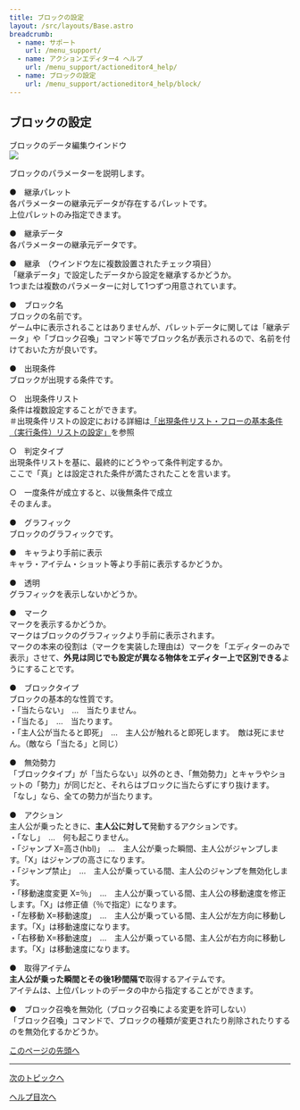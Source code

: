 ```yaml
---
title: ブロックの設定
layout: /src/layouts/Base.astro
breadcrumb:
  - name: サポート
    url: /menu_support/
  - name: アクションエディター4 ヘルプ
    url: /menu_support/actioneditor4_help/
  - name: ブロックの設定
    url: /menu_support/actioneditor4_help/block/
---
```


<a name="TOP"></a>

## ブロックの設定

ブロックのデータ編集ウインドウ  
![](/menu_support/actioneditor4_help/block/Block.jpg)  
  

ブロックのパラメーターを説明します。

●　継承パレット  
各パラメーターの継承元データが存在するパレットです。  
上位パレットのみ指定できます。  
  
●　継承データ  
各パラメーターの継承元データです。  
  
●　継承　（ウインドウ左に複数設置されたチェック項目）  
「継承データ」で設定したデータから設定を継承するかどうか。  
1つまたは複数のパラメーターに対して1つずつ用意されています。  
  
●　ブロック名  
ブロックの名前です。  
ゲーム中に表示されることはありませんが、パレットデータに関しては「継承データ」や「ブロック召喚」コマンド等でブロック名が表示されるので、名前を付けておいた方が良いです。  
  
●　出現条件  
ブロックが出現する条件です。  
  
○　出現条件リスト  
条件は複数設定することができます。  
＃出現条件リストの設定における詳細は[「出現条件リスト・フローの基本条件（実行条件）リストの設定」](../cond/)を参照  
  
○　判定タイプ  
出現条件リストを基に、最終的にどうやって条件判定するか。  
ここで「真」とは設定された条件が満たされたことを言います。  
  
○　一度条件が成立すると、以後無条件で成立  
そのまんま。  
  
●　グラフィック  
ブロックのグラフィックです。  
  
●　キャラより手前に表示  
キャラ・アイテム・ショット等より手前に表示するかどうか。  
  
●　透明  
グラフィックを表示しないかどうか。  
  
●　マーク  
マークを表示するかどうか。  
マークはブロックのグラフィックより手前に表示されます。  
マークの本来の役割は（マークを実装した理由は）マークを「エディターのみで表示」させて、**外見は同じでも設定が異なる物体をエディター上で区別できる**ようにすることです。  
  
●　ブロックタイプ  
ブロックの基本的な性質です。  
・「当たらない」　…　当たりません。  
・「当たる」　…　当たります。  
・「主人公が当たると即死」　…　主人公が触れると即死します。　敵は死にません。（敵なら「当たる」と同じ）  
  
●　無効勢力  
「ブロックタイプ」が「当たらない」以外のとき、「無効勢力」とキャラやショットの「勢力」が同じだと、それらはブロックに当たらずにすり抜けます。  
「なし」なら、全ての勢力が当たります。  
  
●　アクション  
主人公が乗ったときに、**主人公に対して**発動するアクションです。  
・「なし」　…　何も起こりません。  
・「ジャンプ X=高さ(hbl)」　…　主人公が乗った瞬間、主人公がジャンプします。「X」はジャンプの高さになります。  
・「ジャンプ禁止」　…　主人公が乗っている間、主人公のジャンプを無効化します。  
・「移動速度変更 X=％」　…　主人公が乗っている間、主人公の移動速度を修正します。「X」は修正値（％で指定）になります。  
・「左移動 X=移動速度」　…　主人公が乗っている間、主人公が左方向に移動します。「X」は移動速度になります。  
・「右移動 X=移動速度」　…　主人公が乗っている間、主人公が右方向に移動します。「X」は移動速度になります。  
  
●　取得アイテム  
**主人公が乗った瞬間とその後1秒間隔で**取得するアイテムです。  
アイテムは、上位パレットのデータの中から指定することができます。  
  
●　ブロック召喚を無効化（ブロック召喚による変更を許可しない）  
「ブロック召喚」コマンドで、ブロックの種類が変更されたり削除されたりするのを無効化するかどうか。

[このページの先頭へ](#TOP)

---

  

[次のトピックへ](../chara/)

[ヘルプ目次へ](..)